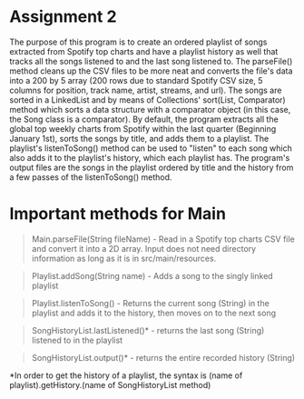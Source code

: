 # Assignment 2
The purpose of this program is to create an ordered playlist of songs extracted from Spotify top charts and have a playlist history as well that tracks all the songs listened to and the last song listened to. The parseFile() method cleans up the CSV files to be more neat and converts the file's data into a 200 by 5 array (200 rows due to standard Spotify CSV size, 5 columns for position, track name, artist, streams, and url). The songs are sorted in a LinkedList and by means of Collections' sort(List<E>, Comparator<E>) method which sorts a data structure with a comparator object (in this case, the Song class is a comparator). By default, the program extracts all the global top weekly charts from Spotify within the last quarter (Beginning January 1st), sorts the songs by title, and adds them to a playlist. The playlist's listenToSong() method can be used to "listen" to each song which also adds it to the playlist's history, which each playlist has. The program's output files are the songs in the playlist ordered by title and the history from a few passes of the listenToSong() method.

# Important methods for Main
>Main.parseFile(String fileName) - Read in a Spotify top charts CSV file and convert it into a 2D array. Input does not need directory information as long as it is in src/main/resources.

>Playlist.addSong(String name) - Adds a song to the singly linked playlist

>Playlist.listenToSong() - Returns the current song (String) in the playlist and adds it to the history, then moves on to the next song

>SongHistoryList.lastListened()* - returns the last song (String) listened to in the playlist

>SongHistoryList.output()* - returns the entire recorded history (String)

*In order to get the history of a playlist, the syntax is (name of playlist).getHistory.(name of SongHistoryList method)
